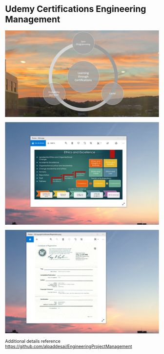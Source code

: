 # Udemy Certifications Engineering Management

![image](LearningMSENGMGT.jpg)

![image](EthicsandExcellence.png)

![image](USCopyrightCertificate.png)

Additional details reference https://github.com/alpaddesai/EngineeringProjectManagement
